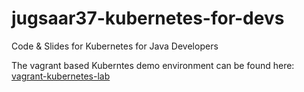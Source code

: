 # jugsaar37-kubernetes-for-devs
Code &amp; Slides for Kubernetes for Java Developers


The vagrant based Kuberntes demo environment can be found here: [vagrant-kubernetes-lab](https://github.com/thomasdarimont/vagrant-kubernetes-lab/tree/poc/kubernetes-next)